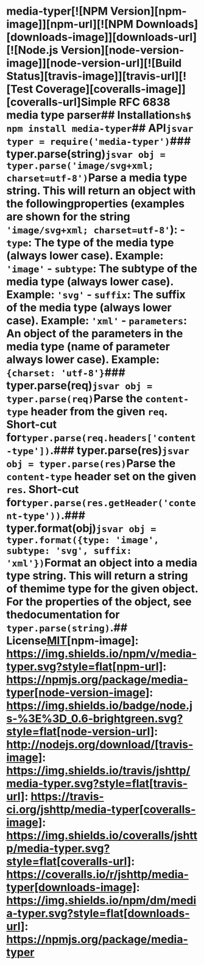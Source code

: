 # media-typer[![NPM Version][npm-image]][npm-url][![NPM Downloads][downloads-image]][downloads-url][![Node.js Version][node-version-image]][node-version-url][![Build Status][travis-image]][travis-url][![Test Coverage][coveralls-image]][coveralls-url]Simple RFC 6838 media type parser## Installation```sh$ npm install media-typer```## API```jsvar typer = require('media-typer')```### typer.parse(string)```jsvar obj = typer.parse('image/svg+xml; charset=utf-8')```Parse a media type string. This will return an object with the followingproperties (examples are shown for the string `'image/svg+xml; charset=utf-8'`): - `type`: The type of the media type (always lower case). Example: `'image'` - `subtype`: The subtype of the media type (always lower case). Example: `'svg'` - `suffix`: The suffix of the media type (always lower case). Example: `'xml'` - `parameters`: An object of the parameters in the media type (name of parameter always lower case). Example: `{charset: 'utf-8'}`### typer.parse(req)```jsvar obj = typer.parse(req)```Parse the `content-type` header from the given `req`. Short-cut for`typer.parse(req.headers['content-type'])`.### typer.parse(res)```jsvar obj = typer.parse(res)```Parse the `content-type` header set on the given `res`. Short-cut for`typer.parse(res.getHeader('content-type'))`.### typer.format(obj)```jsvar obj = typer.format({type: 'image', subtype: 'svg', suffix: 'xml'})```Format an object into a media type string. This will return a string of themime type for the given object. For the properties of the object, see thedocumentation for `typer.parse(string)`.## License[MIT](LICENSE)[npm-image]: https://img.shields.io/npm/v/media-typer.svg?style=flat[npm-url]: https://npmjs.org/package/media-typer[node-version-image]: https://img.shields.io/badge/node.js-%3E%3D_0.6-brightgreen.svg?style=flat[node-version-url]: http://nodejs.org/download/[travis-image]: https://img.shields.io/travis/jshttp/media-typer.svg?style=flat[travis-url]: https://travis-ci.org/jshttp/media-typer[coveralls-image]: https://img.shields.io/coveralls/jshttp/media-typer.svg?style=flat[coveralls-url]: https://coveralls.io/r/jshttp/media-typer[downloads-image]: https://img.shields.io/npm/dm/media-typer.svg?style=flat[downloads-url]: https://npmjs.org/package/media-typer
